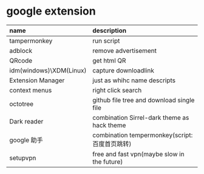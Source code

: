 # google extension

|name|description|
|:--|:--|
|tampermonkey|run script|
|adblock|remove advertisement|
|QRcode|get html QR|
|idm(windows)\XDM(Linux)|capture downloadlink|
|Extension Manager|just as whihc name descripts|
|context menus|right click search|
|octotree|github file tree and download single file|
|Dark reader|combination Sirrel-dark theme as hack theme|
|google 助手|combination tempermonkey(script:百度首页跳转)|
|setupvpn|free and fast vpn(maybe slow in the future)|

